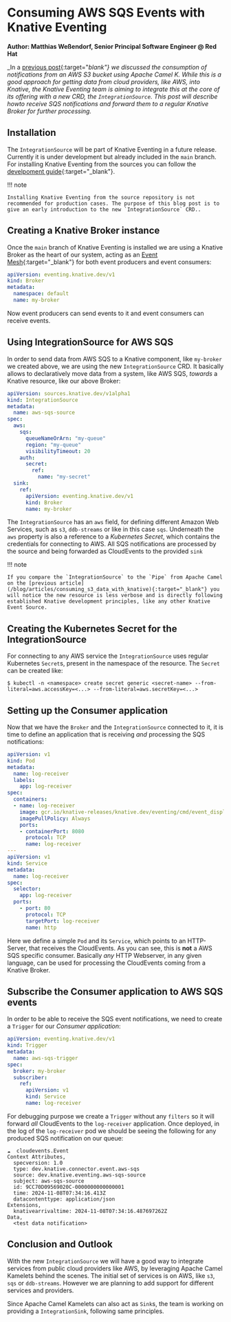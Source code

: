 # Consuming AWS SQS Events with Knative Eventing

**Author: Matthias Weßendorf, Senior Principal Software Engineer @ Red Hat**

_In a [previous post](/blog/articles/consuming_s3_data_with_knative){:target="_blank"} we discussed the consumption of notifications from an AWS S3 bucket using Apache Camel K. While this is a good approach for getting data from cloud providers, like AWS, into Knative, the Knative Eventing team is aiming to integrate this at the core of its offering with a new CRD, the `IntegrationSource`. This post will describe howto receive SQS notifications and forward them to a regular Knative Broker for further processing._

## Installation

The `IntegrationSource` will be part of Knative Eventing in a future release. Currently it is under development but already included in the `main` branch. For installing Knative Eventing from the sources you can follow the [develpoment guide](https://github.com/knative/eventing/blob/main/DEVELOPMENT.md){:target="_blank"}.

!!! note

    Installing Knative Eventing from the source repository is not recommended for production cases. The purpose of this blog post is to give an early introduction to the new `IntegrationSource` CRD..

## Creating a Knative Broker instance

Once the `main` branch of Knative Eventing is installed we are using a Knative Broker as the heart of our system, acting as an [Event Mesh](https://knative.dev/docs/eventing/event-mesh/){:target="_blank"} for both event producers and event consumers:

```yaml
apiVersion: eventing.knative.dev/v1
kind: Broker
metadata:
  namespace: default
  name: my-broker
```

Now event producers can send events to it and event consumers can receive events.

## Using IntegrationSource for AWS SQS

In order to send data from AWS SQS to a Knative component, like `my-broker` we created above, we are using the new `IntegrationSource` CRD. It basically allows to declaratively move data from a system, like AWS SQS, _towards_ a Knative resource, like our above Broker:

```yaml
apiVersion: sources.knative.dev/v1alpha1
kind: IntegrationSource
metadata:
  name: aws-sqs-source
spec:
  aws:
    sqs:
      queueNameOrArn: "my-queue"
      region: "my-queue"
      visibilityTimeout: 20
    auth:
      secret:
        ref:
          name: "my-secret"
  sink:
    ref:
      apiVersion: eventing.knative.dev/v1
      kind: Broker
      name: my-broker
```

The `IntegrationSource` has an `aws` field, for defining different Amazon Web Services, such as `s3`, `ddb-streams` or like in this case `sqs`. Underneath the `aws` property is also a reference to a _Kubernetes Secret_, which contains the credentials for connecting to AWS. All SQS notifications are processed by the source and being forwarded as CloudEvents to the provided `sink`

!!! note

    If you compare the `IntegrationSource` to the `Pipe` from Apache Camel on the [previous article](/blog/articles/consuming_s3_data_with_knative){:target="_blank"} you will notice the new resource is less verbose and is directly following established Knative development principles, like any other Knative Event Source.

## Creating the Kubernetes Secret for the IntegrationSource

For connecting to any AWS service the `IntegrationSource` uses regular Kubernetes `Secret`s, present in the namespace of the resource. The `Secret` can be created like:

```
$ kubectl -n <namespace> create secret generic <secret-name> --from-literal=aws.accessKey=<...> --from-literal=aws.secretKey=<...> 
```

## Setting up the Consumer application

Now that we have the `Broker` and the `IntegrationSource` connected to it, it is time to define an application that is receiving _and_ processing the SQS notifications:

```yaml
apiVersion: v1
kind: Pod
metadata:
  name: log-receiver
  labels:
    app: log-receiver
spec:
  containers:
  - name: log-receiver
    image: gcr.io/knative-releases/knative.dev/eventing/cmd/event_display
    imagePullPolicy: Always
    ports:
    - containerPort: 8080
      protocol: TCP
      name: log-receiver
---
apiVersion: v1
kind: Service
metadata:
  name: log-receiver
spec:
  selector:
    app: log-receiver
  ports:
    - port: 80
      protocol: TCP
      targetPort: log-receiver
      name: http
```

Here we define a simple `Pod` and its `Service`, which points to an HTTP-Server, that receives the CloudEvents. As you can see, this is **not** a AWS SQS specific consumer. Basically _any_ HTTP Webserver, in any given language, can be used for processing the CloudEvents coming from a Knative Broker.

## Subscribe the Consumer application to AWS SQS events

In order to be able to receive the SQS event notifications, we need to create a `Trigger` for our _Consumer application_:

```yaml
apiVersion: eventing.knative.dev/v1
kind: Trigger
metadata:
  name: aws-sqs-trigger
spec:
  broker: my-broker
  subscriber:
    ref:
      apiVersion: v1
      kind: Service
      name: log-receiver
```

For debugging purpose we create a `Trigger` without any `filters` so it will forward _all_ CloudEvents to the `log-receiver` application. Once deployed, in the log of the `log-receiver` pod we should be seeing the following for any produced SQS notification on our queue:

```
☁️  cloudevents.Event
Context Attributes,
  specversion: 1.0
  type: dev.knative.connector.event.aws-sqs
  source: dev.knative.eventing.aws-sqs-source
  subject: aws-sqs-source
  id: 9CC70D09569020C-0000000000000001
  time: 2024-11-08T07:34:16.413Z
  datacontenttype: application/json
Extensions,
  knativearrivaltime: 2024-11-08T07:34:16.487697262Z
Data,
  <test data notification>
```

## Conclusion and Outlook

With the new `IntegrationSource` we will have a good way to integrate services from public cloud providers like AWS, by leveraging Apache Camel Kamelets behind the scenes. The initial set of services is on AWS, like `s3`, `sqs` or `ddb-streams`. However we are planning to add support for different services and providers. 

Since Apache Camel Kamelets can also act as `Sink`s, the team is working on providing a `IntegrationSink`, following same principles. 
